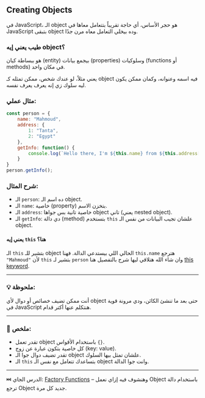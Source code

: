 ## Creating Objects

في JavaScript، الـ object هو حجر الأساس، أي حاجة تقريباً بتتعامل معاها في JavaScript بتبقى object وده بيخلي التعامل معاه مرن جدًا.

### طيب يعني إيه object؟
هو ببساطة كيان (entity) بيجمع بيانات (properties) وسلوكيات (functions أو methods) في مكان واحد.

يعني مثلاً، لو عندك شخص، ممكن تمثله كـ object فيه اسمه وعنوانه، وكمان ممكن يكون ليه سلوك زي إنه يعرف يعرف نفسه.

### مثال عملي:

```js
const person = {
	name: "Mahmoud",
	address: {
		1: "Tanta",
		2: "Egypt"
	},
	getInfo: function() {
		console.log(`Hello there, I'm ${this.name} from ${this.address[1]}, ${this.address[2]}`);
	}
}
person.getInfo();
```

### شرح المثال:

- الـ `person`: ده اسم الـ object.
- الـ `name`: خاصية (property) بتخزن الاسم.
- الـ `address`: خاصية تانية بس جواها object تاني (يعني nested object).
- الـ `getInfo`: دي دالة (method) بتستخدم `this` علشان تجيب البيانات من نفس الـ object.

#### يعني إيه `this` هنا؟
الـ `this` بتشير للـ object الحالي اللي بيستدعي الدالة. فهنا `this.name` هترجع `"Mahmoud"` لأن `this` بتشير لـ `person` وان شاء الله هتلاقي ليها شرح بالتفصيل هنا [this keyword](09-this-keyword.md).

---

### 💡 ملحوظة:
أنت ممكن تضيف خصائص أو دوال لأي object حتى بعد ما تنشئ الكائن، ودي مرونة قوية في JavaScript هنتكلم عنها أكتر قدام.

---

### 👀 ملخص:

- تقدر تعمل object باستخدام الأقواس `{}`.
- كل خاصية بتكون عبارة عن زوج (key: value).
- تقدر تضيف دوال جوا الـ object علشان تمثل بيها السلوك.
- الـ `this` بتساعدك تتعامل مع نفس الـ object وانت جوا الدالة.

---

⏭️ الدرس الجاي: [Factory Functions](03-factory-functions.md) – وهنشوف فيه إزاي نعمل Object باستخدام دالة ترجع Object جديد كل مرة.
